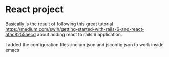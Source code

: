 # React project

Basically is the result of following this great tutorial https://medium.com/swlh/getting-started-with-rails-6-and-react-afac8255aecd about adding react to rails 6 application.

I added the configuration files .indium.json and jsconfig.json to work inside emacs
